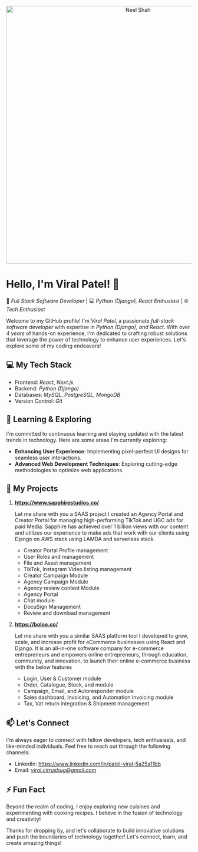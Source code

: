 <p align="center">
  <img src="https://media.giphy.com/media/RbDKaczqWovIugyJmW/giphy.gif?cid=790b7611rhxuojntb4rwxebjo5g5ki7ql4nsxhl8t0nq0a5j&ep=v1_gifs_search&rid=giphy.gif&ct=g" alt="Neel Shah" width="700"/>
</p>

# Hello, I'm Viral Patel! 👋
🚀 *Full Stack Software Developer* | 💻 *Python (Django), React Enthusiast* | 🌐 *Tech Enthusiast*

Welcome to my GitHub profile! I'm *Viral Patel*, a passionate *full-stack software developer* with expertise in *Python (Django), and React*. With over *4 years* of hands-on experience, I'm dedicated to crafting robust solutions that leverage the power of technology to enhance user experiences. Let's explore some of my coding endeavors!

## 💻 My Tech Stack

- Frontend: *React*, *Next.js*
- Backend: *Python (Django)*
- Databases: *MySQL*, *PostgreSQL*, *MongoDB*
- Version Control: *Git*

## 🌱 Learning & Exploring

I'm committed to continuous learning and staying updated with the latest trends in technology. Here are some areas I'm currently exploring:

- **Enhancing User Experience**: Implementing pixel-perfect UI designs for seamless user interactions.
- **Advanced Web Development Techniques**: Exploring cutting-edge methodologies to optimize web applications.

## 🚀 My Projects


1. **https://www.sapphirestudios.co/**

   Let me share with you a SAAS project I created an Agency Portal and Creator Portal for managing high-performing TikTok and UGC ads for paid Media.
   Sapphire has achieved over 1 billion views with our content and utilizes our experience to make ads that work with our clients using Django on AWS stack using LAMDA and serverless stack.
   - Creator Portal Profile management
   - User Roles and management
   - File and Asset management
   - TikTok, Instagram Video listing management
   - Creator Campaign Module
   - Agency Campaign Module
   - Agency review content Module
   - Agency Portal
   - Chat module
   - DocuSign Management
   - Review and download management

2. **https://boloo.co/**

   Let me share with you a similar SAAS platform tool I developed to grow, scale, and increase profit for eCommerce businesses using React and Django. It is an all-in-one software company for e-commerce entrepreneurs and empowers online entrepreneurs, through education, community, and innovation, to launch their online e-commerce business with the below features
   - Login, User & Customer module
   - Order, Catalogue, Stock, and module
   - Campaign, Email, and Autoresponder module
   - Sales dashboard, Invoicing, and Automation Invoicing module
   - Tax, Vat return integration & Shipment management

## 📫 Let's Connect

I'm always eager to connect with fellow developers, tech enthusiasts, and like-minded individuals. Feel free to reach out through the following channels:

- LinkedIn: https://www.linkedin.com/in/patel-viral-5a25a11bb
- Email: *viral.citrusbug@gmail.com*

## ⚡ Fun Fact

Beyond the realm of coding, I enjoy exploring new cuisines and experimenting with cooking recipes. I believe in the fusion of technology and creativity!

Thanks for dropping by, and let's collaborate to build innovative solutions and push the boundaries of technology together! Let's connect, learn, and create amazing things!
